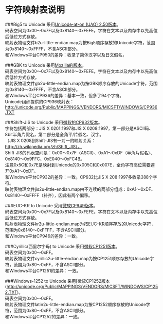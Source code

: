 ﻿字符映射表说明
============================

###Big5 to Unicode
采用[Unicode-at-on (UAO) 2.50版本](http://moztw.org/docs/big5/table/uao250-b2u.txt)。  
码表空间为0x00～0x7F以及0x8140～0xFEFE，字符在文本以及内存中以先高位后低位方式存放。  
映射表物理文件b2u-little-endian.map为按Big5顺序存放的Unicode字符，范围为0x8140～0xFFFF，不含ASCII部分。  
和Windows平台CP950的差异：收录了简体汉字以及日文假名。  

###GBK to Unicode
采用[Mozilla的版本](http://mxr.mozilla.org/firefox/source/intl/uconv/ucvcn/cp936map.h)。  
码表空间为0x00～0x7F以及0x8140～0xFEFE，字符在文本以及内存中以先高位后低位方式存放。  
映射表物理文件gb2u-little-endian.map为按GBK顺序存放的Unicode字符，范围为0x8140～0xFFFF，不含ASCII部分。  
和Windows平台CP936的差异：基本一致，但多了94个字符。  
Unicode组织提供的CP936映射表：http://unicode.org/Public/MAPPINGS/VENDORS/MICSFT/WINDOWS/CP936.TXT

###Shift-JIS to Unicode
采用[微软的CP932版本](http://unicode.org/Public/MAPPINGS/VENDORS/MICSFT/WINDOWS/CP932.TXT)。  
字符包括两部分：JIS X 0201:1997和JIS X 0208:1997，第一部分是ASCII码、8bit半角片假名，第二部分是全角平/片假名、汉字。  
（JIS X 0208到Shift-JIS有一对一的映射关系：http://zh.wikipedia.org/zh/Shift_JIS）。  
Shift-JIS的码表空间是：0x00～0x7F（ASCII）、0xA1～0xDF（半角片假名）、0x8140～0x9FFC、0xE040～0xFC4B。  
注意0x5C和0x7E是映射到Unicode的0x005C和0x007E，全角字符高位需要避开0xA1～0xDF。  
和Windows平台CP932的差异：一致。CP932比JIS X 208:1997多收录388个字符。  
映射表物理文件jis2u-little-endian.map由不连续的两部分组成：0xA1～0xDF、0x8140～0xFFFF（补齐），因此有两个偏移。

###EUC-KR to Unicode
采用[微软CP949版本](http://unicode.org/Public/MAPPINGS/VENDORS/MICSFT/WINDOWS/CP949.TXT)。  
码表空间为0x00～0x7F以及0x8140～0xFEFE，字符在文本以及内存中以先高位后低位方式存放。  
映射表物理文件kr2u-little-endian.map为按EUC-KR顺序存放的Unicode字符，范围为0x8140～0xFFFF，不含ASCII部分。  
和Windows平台CP949的差异：一致。

###Cyrillic(西里尔字母) to Unicode
采用[微软CP1251版本](http://unicode.org/Public/MAPPINGS/VENDORS/MICSFT/WINDOWS/CP1251.TXT)。  
码表空间为0x00～0xFF。  
映射表物理文件cyrillic2u-little-endian.map为按CP1251顺序存放的Unicode字符，范围为0x80～0xFF，不含ASCII部分。  
和Windows平台CP1251的差异：一致。

###Windows-1252 to Unicode
采用[微软CP1252版本(http://unicode.org/Public/MAPPINGS/VENDORS/MICSFT/WINDOWS/CP1252.TXT)。  
码表空间为0x00～0xFF。  
映射表物理文件latin2u-little-endian.map为按CP1252顺序存放的Unicode字符，范围为0x80～0xFF，不含ASCII部分。  
和Windows平台CP1252的差异：一致。
